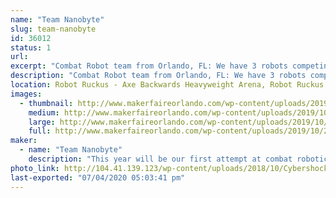 ```yaml
---
name: "Team Nanobyte"
slug: team-nanobyte
id: 36012
status: 1
url: 
excerpt: "Combat Robot team from Orlando, FL: We have 3 robots competing this year.  Doomzday (Antweight), Cybershock (Beetleweight) and Sassy Pants (Dogeweight).  Come on out and watch the carnage!!!"
description: "Combat Robot team from Orlando, FL: We have 3 robots competing this year.  Doomzday (Antweight), Cybershock (Beetleweight) and Sassy Pants (Dogeweight).  Come on out and watch the carnage!!!"
location: Robot Ruckus - Axe Backwards Heavyweight Arena, Robot Ruckus - Small Arena
images:
  - thumbnail: http://www.makerfaireorlando.com/wp-content/uploads/2019/10/2019-10-14-23.31.52.jpg
    medium: http://www.makerfaireorlando.com/wp-content/uploads/2019/10/2019-10-14-23.31.52.jpg
    large: http://www.makerfaireorlando.com/wp-content/uploads/2019/10/2019-10-14-23.31.52.jpg
    full: http://www.makerfaireorlando.com/wp-content/uploads/2019/10/2019-10-14-23.31.52.jpg
maker:
  - name: "Team Nanobyte"
    description: "This year will be our first attempt at combat robotics.  We will be entering one beetleweight robot (Cybershock) and keeping our fingers crossed that we do pretty good."
photo_link: http://104.41.139.123/wp-content/uploads/2018/10/Cybershock-3d-1024x744.jpg
last-exported: "07/04/2020 05:03:41 pm"
---
```

